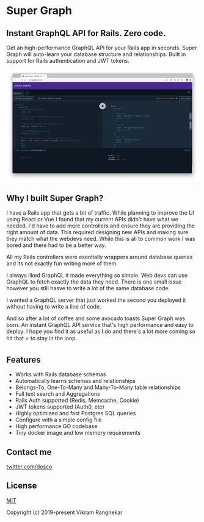 # Super Graph

## Instant GraphQL API for Rails. Zero code.

Get an high-performance GraphQL API for your Rails app in seconds. Super Graph will auto-learn your database structure and relationships. Built in support for Rails authentication and JWT tokens.

![Super Graph Web UI](docs/.vuepress/public/super-graph-web-ui.png?raw=true "Super Graph Web UI for web developers")

## Why I built Super Graph?

I have a Rails app that gets a bit of traffic. While planning to improve the UI using React or Vue I found that my current APIs didn't have what we needed. I'd have to add more controllers and ensure they are providing the right amount of data. This required designing new APIs and making sure they match what the webdevs need. While this is all to common work I was bored and there had to be a better way.

All my Rails controllers were esentially wrappers around database queries and its not exactly fun writing more of them.

I always liked GraphQL it made everything so simple. Web devs can use GraphQL to fetch exactly the data they need. There is one small issue however you still hasve to write a lot of the same database code.

I wanted a GraphQL server that just worked the second you deployed it without having to write a line of code.

And so after a lot of coffee and some avocado toasts Super Graph was born. An instant GraphQL API service that's high performance and easy to deploy. I hope you find it as useful as I do and there's a lot more coming so hit that :star: to stay in the loop.

## Features
- Works with Rails database schemas
- Automatically learns schemas and relationships
- Belongs-To, One-To-Many and Many-To-Many table relationships
- Full text search and Aggregations
- Rails Auth supported (Redis, Memcache, Cookie)
- JWT tokens supported (Auth0, etc)
- Highly optimized and fast Postgres SQL queries
- Configure with a simple config file
- High performance GO codebase
- Tiny docker image and low memory requirements

## Contact me

[twitter.com/dosco](https://twitter.com/dosco)

## License

[MIT](http://opensource.org/licenses/MIT)

Copyright (c) 2019-present Vikram Rangnekar


